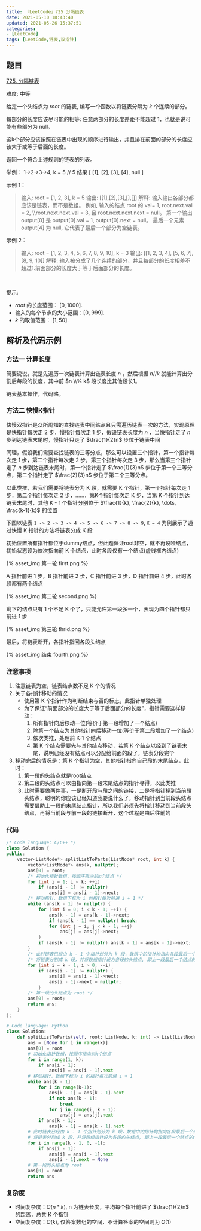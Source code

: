 ```yaml
---
title: 『LeetCode』725 分隔链表
date: 2021-05-10 18:43:40
updated: 2021-05-26 15:37:51
categories:
- [LeetCode]
tags: [LeetCode,链表,双指针]
---
```


## 题目

[725. 分隔链表](https://leetcode-cn.com/problems/split-linked-list-in-parts)

难度: 中等

<!--more-->

给定一个头结点为 $root$ 的链表, 编写一个函数以将链表分隔为 $k$ 个连续的部分。

每部分的长度应该尽可能的相等: 任意两部分的长度差距不能超过 1，也就是说可能有些部分为 null。

这k个部分应该按照在链表中出现的顺序进行输出，并且排在前面的部分的长度应该大于或等于后面的长度。

返回一个符合上述规则的链表的列表。

举例： 1->2->3->4, k = 5 // 5 结果 [ [1], [2], [3], [4], null ]

示例 1：

> 输入:
> root = [1, 2, 3], k = 5
> 输出: [[1],[2],[3],[],[]]
> 解释:
> 输入输出各部分都应该是链表，而不是数组。
> 例如, 输入的结点 root 的 val= 1, root.next.val = 2, \\\\root.next.next.val = 3, 且 root.next.next.next = null。
> 第一个输出 output[0] 是 output[0].val = 1, output[0].next = null。
> 最后一个元素 output[4] 为 null, 它代表了最后一个部分为空链表。

示例 2：

> 输入:
> root = [1, 2, 3, 4, 5, 6, 7, 8, 9, 10], k = 3
> 输出: [[1, 2, 3, 4], [5, 6, 7], [8, 9, 10]]
> 解释:
> 输入被分成了几个连续的部分，并且每部分的长度相差不超过1.前面部分的长度大于等于后面部分的长度。

$\quad$

提示:

- $root$ 的长度范围： $[0, 1000]$.
- 输入的每个节点的大小范围：[0, 999].
- $k$ 的取值范围： $[1, 50]$.

## 解析及代码示例

### 方法一 计算长度

简要说说，就是先遍历一次链表计算出链表长度 $n$ ，然后根据 $n // k$ 就能计算出分割后每段的长度，其中前 $n \\% k$ 段长度比其他段长1。

链表基本操作，代码略。

### 方法二 快慢K指针

快慢双指针是众所周知的查找链表中间结点且只需遍历链表一次的方法，实现原理是快指针每次走 2 步，慢指针每次走 1 步，假设链表长度为 $n$ ，当快指针走了 $n$ 步到达链表末尾时，慢指针只走了 $\frac{1}{2}n$ 步位于链表中间

同理，假设我们需要查找链表的三等分点，那么可以设置三个指针，第一个指针每次走 1 步，第二个指针每次走 2 步，第三个指针每次走 3 步，那么当第三个指针走了 $n$ 步到达链表末尾时，第一个指针走了 $\frac{1}{3}n$ 步位于第一个三等分点，第二个指针走了 $\frac{2}{3}n$ 步位于第二个三等分点。

以此类推，若我们需要将链表分为 K 段，就需要 K 个指针，第一个指针每次走 1 步，第二个指针每次走 2 步，……，第K个指针每次走 K 步，当第 K 个指针到达链表末尾时，其他 K - 1 个指针分别位于 $\frac{1}{k}, \frac{2}{k}, \dots, \frac{k-1}{k}$ 的位置

下图以链表 `1 -> 2 -> 3 -> 4 -> 5 -> 6 -> 7 -> 8 -> 9`, `K = 4` 为例展示了通过快慢 K 指针的方法将链表分成 K 段

初始位置所有指针都位于dummy结点，但此题保证root非空，就不再设哑结点，初始状态设为依次指向前 K 个结点，此时各段仅有一个结点(虚线框内结点)

{% asset_img 第一轮 first.png %}

A 指针前进 1 步，B 指针前进 2 步，C 指针前进 3 步，D 指针前进 4 步，此时各段都有两个结点

{% asset_img 第二轮 second.png %}

剩下的结点只有 1 个不足 K 个了，只能允许第一段多一个，表现为四个指针都只前进 1 步

{% asset_img 第三轮 thrid.png %}

最后，将链表断开，各指针指回各段头结点

{% asset_img 结束 fourth.png %}

### 注意事项

1. 注意链表为空，链表结点数不足 K 个的情况
2. 关于各指针移动的情况
   - 使用第 K 个指针作为判断结束与否的标志，此指针单独处理
   - 为了保证“前面部分的长度大于等于后面部分的长度”，指针需要这样移动：
     1. 所有指针向后移动一位(等价于第一段增加了一个结点)
     2. 除第一个结点为其他指针向后移动一位(等价于第二段增加了一个结点)
     3. 依次类推，处理前 K-1 个结点
     4. 第 K 个结点需要先与其他结点移动，若第 K 个结点以经到了链表末尾，说明已经没有结点可以分配给前面的段了，链表分段完毕
3. 移动完后的情况是：第 K 个指针为空，其他指针指向自己段的末尾结点，此时：
   1. 第一段的头结点就是root结点
   2. 第二段的头结点可以由指向第一段末尾结点的指针寻得，以此类推
   3. 此时需要做两件事，一是断开段与段之间的链接，二是将指针移到当前段头结点，聪明的你应该已经知道我要说什么了，移动指针到当前段头结点需要借助上一段的末尾结点指针，所以我们必须先将指针移动到当前段头结点，再将当前段与前一段的链接断开，这个过程是由后往前的

### 代码

```cpp
/* Code language: C/C++ */
class Solution {
public:
    vector<ListNode*> splitListToParts(ListNode* root, int k) {
        vector<ListNode*> ans(k, nullptr);
        ans[0] = root;
        /* 初始化指针数组，按顺序指向前k个结点 */
        for (int i = 1; i < k; ++i)
            if (ans[i - 1] != nullptr)
                ans[i] = ans[i - 1]->next;
        /* 移动指针，数组下标为 i 的指针每次前进 i + 1 */
        while (ans[k - 1] != nullptr) {
            for (int i = 0; i < k - 1; ++i) {
                ans[k - 1] = ans[k - 1]->next;
                if (ans[k - 1] == nullptr) break;
                for (int j = i; j < k - 1; ++j)
                    ans[j] = ans[j]->next;
            }
            if (ans[k - 1] != nullptr) ans[k - 1] = ans[k - 1]->next;
        }
        /* 此时链表已经由 k - 1 个指针划分为 k 段，数组中的指针均指向各段最后一个结点 */
        /* 将链表分割成 k 段，并将数组指针设为各段的头结点, 即上一段最后一个结点的next指针指向的结点 */
        for (int i = k - 1; i > 0; --i)
            if (ans[i - 1] != nullptr) {
                ans[i] = ans[i - 1]->next;
                ans[i - 1]->next = nullptr;
            }
        /* 第一段的头结点为 root */
        ans[0] = root;
        return ans;
    }
};
```

```python
# Code language: Python
class Solution:
    def splitListToParts(self, root: ListNode, k: int) -> List[ListNode]:
        ans = [None for i in range(k)]
        ans[0] = root
        # 初始化指针数组，按顺序指向前k个结点
        for i in range(1, k):
            if ans[i - 1]:
                ans[i] = ans[i - 1].next
        # 移动指针，数组下标为 i 的指针每次前进 i + 1
        while ans[k - 1]:
            for i in range(k-1):
                ans[k - 1] = ans[k - 1].next
                if not ans[k - 1]:
                    break
                for j in range(i, k - 1):
                    ans[j] = ans[j].next
            if ans[k - 1]:
                ans[k - 1] = ans[k - 1].next
        # 此时链表已经由 k - 1 个指针划分为 k 段，数组中的指针均指向各段最后一个结点
        # 将链表分割成 k 段，并将数组指针设为各段的头结点, 即上一段最后一个结点的next指针指向的结点
        for i in range(k - 1, 0, -1):
            if ans[i - 1]:
                ans[i] = ans[i - 1].next
                ans[i - 1].next = None
        # 第一段的头结点为 root
        ans[0] = root
        return ans
```

### 复杂度

- 时间复杂度：$O(n * k)$, n 为链表长度，平均每个指针前进了 $\frac{1}{2}n$ 的距离，总共 K 个指针
- 空间复杂度：$O(k)$, 仅答案数组的空间，不计算答案的空间则为 $O(1)$
